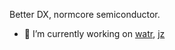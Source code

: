 Better DX, normcore semiconductor.

- 🔭 I’m currently working on [watr](https://github.com/dy/watr), [jz](https://github.com/dy/jz)

<!--
**dy/dy** is a ✨ _special_ ✨ repository because its `README.md` (this file) appears on your GitHub profile.

Here are some ideas to get you started:

- 🌱 I’m currently learning scroll effects, 
- 👯 I’m looking to collaborate on ...
- 🤔 I’m looking for help with ...
- 💬 Ask me about ...
- 📫 How to reach me: ...
- ⚡ Fun fact: ...
-->
